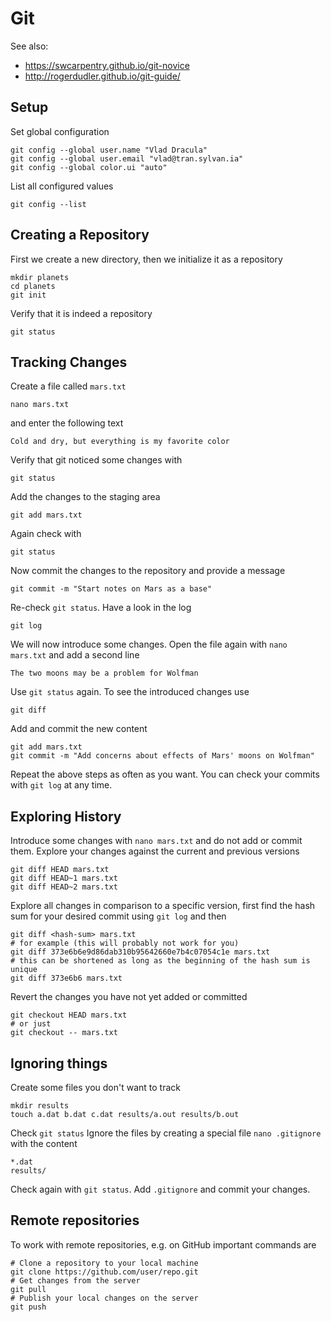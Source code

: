 # Git
See also:
 - https://swcarpentry.github.io/git-novice
 - http://rogerdudler.github.io/git-guide/
## Setup
Set global configuration
```{bash}
git config --global user.name "Vlad Dracula"
git config --global user.email "vlad@tran.sylvan.ia"
git config --global color.ui "auto"
```
List all configured values
```{bash}
git config --list
```
## Creating a Repository
First we create a new directory, then we initialize it as a repository
```{bash}
mkdir planets
cd planets
git init
```
Verify that it is indeed a repository
```{bash}
git status
```
## Tracking Changes
Create a file called `mars.txt`
```{bash}
nano mars.txt
```
and enter the following text
```
Cold and dry, but everything is my favorite color
```
Verify that git noticed some changes with
```{bash}
git status
```
Add the changes to the staging area
```{bash}
git add mars.txt
```
Again check with
```{bash}
git status
```
Now commit the changes to the repository and provide a message
```{bash}
git commit -m "Start notes on Mars as a base"
```
Re-check `git status`.
Have a look in the log
```{bash}
git log
```
We will now introduce some changes. Open the file again with `nano mars.txt` and add a second line
```
The two moons may be a problem for Wolfman
```
Use `git status` again.
To see the introduced changes use
```{bash}
git diff
```
Add and commit the new content
```{bash}
git add mars.txt
git commit -m "Add concerns about effects of Mars' moons on Wolfman"
```
Repeat the above steps as often as you want.
You can check your commits with `git log` at any time.
## Exploring History
Introduce some changes with `nano mars.txt` and do not add or commit them.
Explore your changes against the current and previous versions
```{bash}
git diff HEAD mars.txt
git diff HEAD~1 mars.txt
git diff HEAD~2 mars.txt
```
Explore all changes in comparison to a specific version, first find the hash sum for your desired commit using `git log` and then
```{bash}
git diff <hash-sum> mars.txt
# for example (this will probably not work for you)
git diff 373e6b6e9d86dab310b95642660e7b4c07054c1e mars.txt
# this can be shortened as long as the beginning of the hash sum is unique
git diff 373e6b6 mars.txt
```
Revert the changes you have not yet added or committed
```{bash}
git checkout HEAD mars.txt
# or just
git checkout -- mars.txt
```
## Ignoring things
Create some files you don't want to track
```{bash}
mkdir results
touch a.dat b.dat c.dat results/a.out results/b.out
```
Check `git status`
Ignore the files by creating a special file `nano .gitignore` with the content
```
*.dat
results/
```
Check again with `git status`.
Add `.gitignore` and commit your changes.

## Remote repositories
To work with remote repositories, e.g. on GitHub important commands are
```{bash}
# Clone a repository to your local machine
git clone https://github.com/user/repo.git
# Get changes from the server
git pull
# Publish your local changes on the server
git push
```
